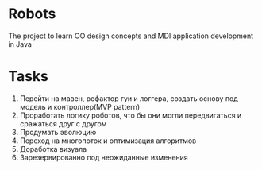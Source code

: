 # Robots
The project to learn OO design concepts and MDI application development in Java


# Tasks
1) Перейти на мавен, рефактор гуи и логгера, создать основу под модель и контроллер(MVP pattern)
2) Проработать логику роботов, что бы они могли передвигаться и сражаться друг с другом
3) Продумать эволюцию
4) Переход на многопоток и оптимизация алгоритмов
5) Доработка визуала
6) Зарезервированно под неожиданные изменения
